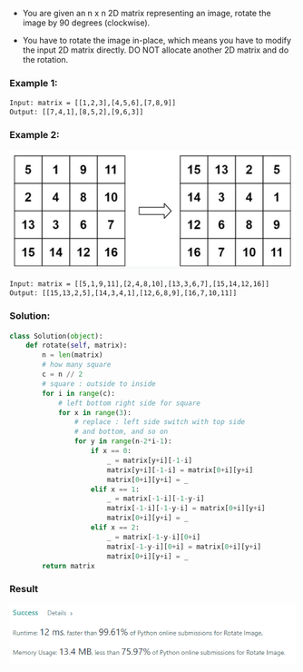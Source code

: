 - You are given an n x n 2D matrix representing an image, rotate the image by 90 degrees (clockwise).

- You have to rotate the image in-place, which means you have to modify the input 2D matrix directly. DO NOT allocate another 2D matrix and do the rotation.

### Example 1:
```
Input: matrix = [[1,2,3],[4,5,6],[7,8,9]]
Output: [[7,4,1],[8,5,2],[9,6,3]]
```

### Example 2:
![](./ex2.PNG )
```
Input: matrix = [[5,1,9,11],[2,4,8,10],[13,3,6,7],[15,14,12,16]]
Output: [[15,13,2,5],[14,3,4,1],[12,6,8,9],[16,7,10,11]]
```

### Solution: 
```python
class Solution(object):
    def rotate(self, matrix):
        n = len(matrix)
        # how many square
        c = n // 2
        # square : outside to inside
        for i in range(c):
            # left bottom right side for square
            for x in range(3):
                # replace : left side switch with top side 
                # and bottom, and so on
                for y in range(n-2*i-1):
                    if x == 0:
                        _ = matrix[y+i][-1-i]
                        matrix[y+i][-1-i] = matrix[0+i][y+i]
                        matrix[0+i][y+i] = _
                    elif x == 1:
                        _ = matrix[-1-i][-1-y-i]
                        matrix[-1-i][-1-y-i] = matrix[0+i][y+i]
                        matrix[0+i][y+i] = _
                    elif x == 2:
                        _ = matrix[-1-y-i][0+i]
                        matrix[-1-y-i][0+i] = matrix[0+i][y+i]
                        matrix[0+i][y+i] = _
        return matrix
```

### Result
![](./result.PNG )